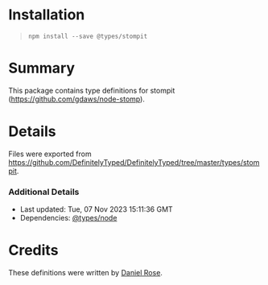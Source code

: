# Installation
> `npm install --save @types/stompit`

# Summary
This package contains type definitions for stompit (https://github.com/gdaws/node-stomp).

# Details
Files were exported from https://github.com/DefinitelyTyped/DefinitelyTyped/tree/master/types/stompit.

### Additional Details
 * Last updated: Tue, 07 Nov 2023 15:11:36 GMT
 * Dependencies: [@types/node](https://npmjs.com/package/@types/node)

# Credits
These definitions were written by [Daniel Rose](https://github.com/DanielRose).
